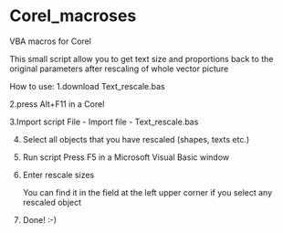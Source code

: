 # Corel_macroses
VBA macros for Corel

This small script allow you to get text size and proportions back to the original parameters after rescaling of whole vector picture 

How to use:
1.download Text_rescale.bas

2.press Alt+F11 in a Corel

3.Import script
      File - Import file - Text_rescale.bas
	
4. Select all objects that you have rescaled (shapes, texts etc.)

5. Run script
      Press F5 in a Microsoft Visual Basic window
6. Enter rescale sizes   

      You can find it  in the field at the left upper corner if you select any rescaled object
	
7. Done! :-)
      
